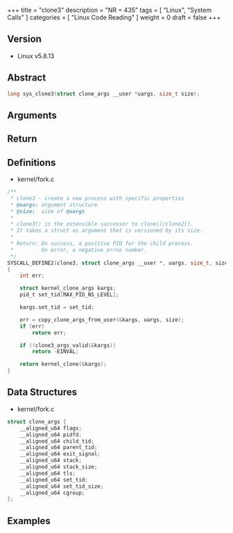 +++
title = "clone3"
description = "NR = 435"
tags = [
  "Linux", "System Calls"
]
categories = [
  "Linux Code Reading"
]
weight = 0
draft = false
+++

## Version

- Linux v5.8.13

## Abstract

```c
long sys_clone3(struct clone_args __user *uargs, size_t size);
```

## Arguments

## Return

## Definitions

- kernel/fork.c

```c
/**
 * clone3 - create a new process with specific properties
 * @uargs: argument structure
 * @size:  size of @uargs
 *
 * clone3() is the extensible successor to clone()/clone2().
 * It takes a struct as argument that is versioned by its size.
 *
 * Return: On success, a positive PID for the child process.
 *         On error, a negative errno number.
 */
SYSCALL_DEFINE2(clone3, struct clone_args __user *, uargs, size_t, size)
{
	int err;

	struct kernel_clone_args kargs;
	pid_t set_tid[MAX_PID_NS_LEVEL];

	kargs.set_tid = set_tid;

	err = copy_clone_args_from_user(&kargs, uargs, size);
	if (err)
		return err;

	if (!clone3_args_valid(&kargs))
		return -EINVAL;

	return kernel_clone(&kargs);
}
```

## Data Structures

- kernel/fork.c

```c
struct clone_args {
	__aligned_u64 flags;
	__aligned_u64 pidfd;
	__aligned_u64 child_tid;
	__aligned_u64 parent_tid;
	__aligned_u64 exit_signal;
	__aligned_u64 stack;
	__aligned_u64 stack_size;
	__aligned_u64 tls;
	__aligned_u64 set_tid;
	__aligned_u64 set_tid_size;
	__aligned_u64 cgroup;
};
```

## Examples
